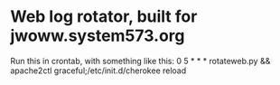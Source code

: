 # Web log rotator, built for jwoww.system573.org

Run this in crontab, with something like this:
	0 5 * * * rotateweb.py && apache2ctl graceful;/etc/init.d/cherokee reload

